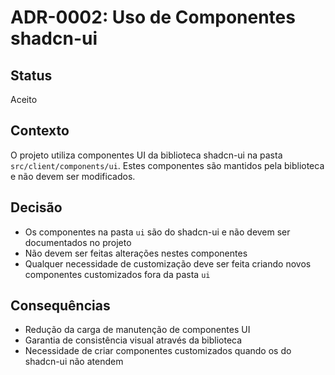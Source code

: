 # ADR-0002: Uso de Componentes shadcn-ui

## Status

Aceito

## Contexto

O projeto utiliza componentes UI da biblioteca shadcn-ui na pasta `src/client/components/ui`. Estes componentes são mantidos pela biblioteca e não devem ser modificados.

## Decisão

- Os componentes na pasta `ui` são do shadcn-ui e não devem ser documentados no projeto
- Não devem ser feitas alterações nestes componentes
- Qualquer necessidade de customização deve ser feita criando novos componentes customizados fora da pasta `ui`

## Consequências

- Redução da carga de manutenção de componentes UI
- Garantia de consistência visual através da biblioteca
- Necessidade de criar componentes customizados quando os do shadcn-ui não atendem
